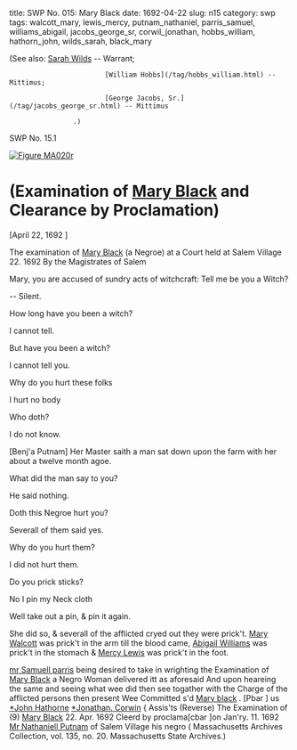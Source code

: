 title: SWP No. 015: Mary Black
date: 1692-04-22
slug: n15
category: swp
tags: walcott_mary, lewis_mercy, putnam_nathaniel, parris_samuel, williams_abigail, jacobs_george_sr, corwil_jonathan, hobbs_william, hathorn_john, wilds_sarah, black_mary




 (See also: 
							[Sarah Wilds](/tag/wilds_sarah.html) -- Warrant; 
						
							[William Hobbs](/tag/hobbs_william.html) -- Mittimus; 
						
							[George Jacobs, Sr.](/tag/jacobs_george_sr.html) -- Mittimus
						
					.) 

<div markdown class="doc" id="n15.1">

<div class="doc_id">SWP No. 15.1</div>


<span markdown class="figure">[![Figure MA020r](archives/MA135/small/MA020r.jpg)](archives/MA135/large/MA020r.jpg)</span>

# (Examination of [Mary Black](/tag/black_mary.html) and Clearance by Proclamation)

[April 22, 1692 ]

The examination of [Mary Black](/tag/black_mary.html) (a Negroe) at a Court held at Salem  Village 22. 1692  By the Magistrates of Salem

Mary, you are accused of sundry acts of witchcraft: Tell me be  you a Witch?

-- Silent. 

How long have you been a witch? 

I cannot tell. 

But have you been a witch? 

I cannot tell you. 

Why do you hurt these folks 

I hurt no body 

Who doth? 

I do not know. 

[Benj'a Putnam] Her Master saith a man sat down upon the farm with her about a  twelve month agoe.

What did the man say to you? 

He said nothing. 

Doth this Negroe hurt you? 

Severall of them said yes. 

Why do you hurt them? 

I did not hurt them. 

Do you prick sticks? 

No I pin my Neck cloth 

Well take out a pin, & pin it again. 

She did so, & severall of the afflicted cryed out they were prick't.  [Mary Walcott](/tag/walcott_mary.html) was prick't in the arm till the blood came, [Abigail Williams](/tag/williams_abigail.html) was prick't in the stomach & [Mercy Lewis](/tag/lewis_mercy.html) was prick't in  the foot.

[mr Samuell parris](/tag/parris_samuel.html) being desired to take in wrighting the Examination  of [Mary Black](/tag/black_mary.html) a Negro Woman delivered itt as aforesaid And upon  heareing the same and seeing what wee did then see togather with the  Charge of the afflicted persons then present Wee Committed s'd  [Mary black](/tag/black_mary.html) .
[Pbar ] us [*John Hathorne](/tag/hathorn_john.html)  [*Jonathan. Corwin](/tag/corwil_jonathan.html) {  Assis'ts (Reverse)  The Examination of  (9) [Mary Black](/tag/black_mary.html)  22. Apr. 1692  Cleerd by proclama[cbar ]on  Jan'ry. 11. 1692 [Mr Nathaniell Putnam](/tag/putnam_nathaniel.html)  of Salem Village  his negro ( Massachusetts Archives Collection, vol. 135, no. 20. Massachusetts State Archives.)

</div>

